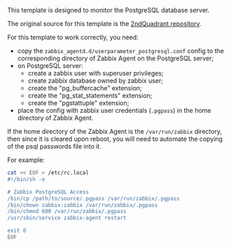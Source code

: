 This template is designed to monitor the PostgreSQL database server.

The original source for this template is the [2ndQuadrant repository](https://github.com/2ndQuadrant/zabbix_templates).

For this template to work correctly, you need:
* copy the `zabbix_agentd.d/userparameter_postgresql.conf` config to the corresponding directory of Zabbix Agent on the PostgreSQL server;
* on PostgreSQL server:
    * create a zabbix user with superuser privileges;
    * create zabbix database owned by zabbix user;
    * create the "pg_buffercache" extension;
    * create the "pg_stat_statements" extension;
    * create the "pgstattuple" extension;
* place the config with zabbix user credentials (`.pgpass`) in the home directory of Zabbix Agent.


If the home directory of the Zabbix Agent is the `/var/run/zabbix` directory, then since it is cleared upon reboot, you will need to automate the copying of the psql passwords file into it.

For example:
```bash
cat << EOF > /etc/rc.local
#!/bin/sh -e

# Zabbix PostgreSQL Access
/bin/cp /path/to/source/.pgpass /var/run/zabbix/.pgpass
/bin/chown zabbix:zabbix /var/run/zabbix/.pgpass
/bin/chmod 600 /var/run/zabbix/.pgpass
/usr/sbin/service zabbix-agent restart

exit 0
EOF
```
